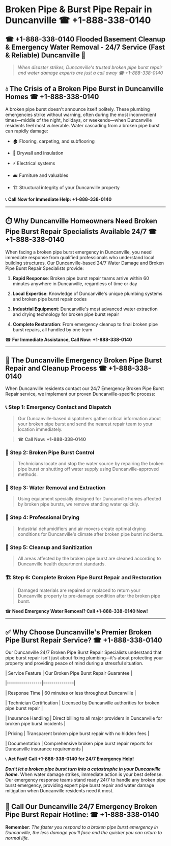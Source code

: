 # Broken Pipe & Burst Pipe Repair in Duncanville ☎ +1-888-338-0140  
## ☎ +1-888-338-0140 Flooded Basement Cleanup & Emergency Water Removal - 24/7 Service (Fast & Reliable) Duncanville 🚨  

> *When disaster strikes, Duncanville's trusted broken pipe burst repair and water damage experts are just a call away ☎ +1-888-338-0140*  

## 💧 The Crisis of a Broken Pipe Burst in Duncanville Homes ☎ +1-888-338-0140  

A broken pipe burst doesn't announce itself politely. These plumbing emergencies strike without warning, often during the most inconvenient times—middle of the night, holidays, or weekends—when Duncanville residents feel most vulnerable. Water cascading from a broken pipe burst can rapidly damage:  

* 🏠 Flooring, carpeting, and subflooring  
* 🧱 Drywall and insulation  
* ⚡ Electrical systems  
* 🛋️ Furniture and valuables  
* 🏗️ Structural integrity of your Duncanville property  

📞 **Call Now for Immediate Help: +1-888-338-0140**  

---  

## ⏱️ Why Duncanville Homeowners Need Broken Pipe Burst Repair Specialists Available 24/7 ☎ +1-888-338-0140  

When facing a broken pipe burst emergency in Duncanville, you need immediate response from qualified professionals who understand local building structures. Our Duncanville-based 24/7 Water Damage and Broken Pipe Burst Repair Specialists provide:  

1. **Rapid Response**: Broken pipe burst repair teams arrive within 60 minutes anywhere in Duncanville, regardless of time or day  
2. **Local Expertise**: Knowledge of Duncanville's unique plumbing systems and broken pipe burst repair codes  
3. **Industrial Equipment**: Duncanville's most advanced water extraction and drying technology for broken pipe burst repair  
4. **Complete Restoration**: From emergency cleanup to final broken pipe burst repairs, all handled by one team  

☎ **For Immediate Assistance, Call Now: +1-888-338-0140**  

---  

## 🔧 The Duncanville Emergency Broken Pipe Burst Repair and Cleanup Process ☎ +1-888-338-0140  

When Duncanville residents contact our 24/7 Emergency Broken Pipe Burst Repair service, we implement our proven Duncanville-specific process:  

### 📞 Step 1: Emergency Contact and Dispatch  
> Our Duncanville-based dispatchers gather critical information about your broken pipe burst and send the nearest repair team to your location immediately.  
> ☎ **Call Now: +1-888-338-0140**  

### 🚿 Step 2: Broken Pipe Burst Control  
> Technicians locate and stop the water source by repairing the broken pipe burst or shutting off water supply using Duncanville-approved methods.  

### 🌊 Step 3: Water Removal and Extraction  
> Using equipment specially designed for Duncanville homes affected by broken pipe bursts, we remove standing water quickly.  

### 💨 Step 4: Professional Drying  
> Industrial dehumidifiers and air movers create optimal drying conditions for Duncanville's climate after broken pipe burst incidents.  

### 🧼 Step 5: Cleanup and Sanitization  
> All areas affected by the broken pipe burst are cleaned according to Duncanville health department standards.  

### 🏗️ Step 6: Complete Broken Pipe Burst Repair and Restoration  
> Damaged materials are repaired or replaced to return your Duncanville property to pre-damage condition after the broken pipe burst.  

☎ **Need Emergency Water Removal? Call +1-888-338-0140 Now!**  

---  

## ✅ Why Choose Duncanville's Premier Broken Pipe Burst Repair Service? ☎ +1-888-338-0140  

Our Duncanville 24/7 Broken Pipe Burst Repair Specialists understand that pipe burst repair isn't just about fixing plumbing—it's about protecting your property and providing peace of mind during a stressful situation.  

| Service Feature | Our Broken Pipe Burst Repair Guarantee |  
|-----------------|---------------|  
| Response Time | 60 minutes or less throughout Duncanville |  
| Technician Certification | Licensed by Duncanville authorities for broken pipe burst repair |  
| Insurance Handling | Direct billing to all major providers in Duncanville for broken pipe burst incidents |  
| Pricing | Transparent broken pipe burst repair with no hidden fees |  
| Documentation | Comprehensive broken pipe burst repair reports for Duncanville insurance requirements |  

📞 **Act Fast! Call +1-888-338-0140 for 24/7 Emergency Help!**  

***Don't let a broken pipe burst turn into a catastrophe in your Duncanville home.*** When water damage strikes, immediate action is your best defense. Our emergency response teams stand ready 24/7 to handle any broken pipe burst emergency, providing expert pipe burst repair and water damage mitigation when Duncanville residents need it most.  

## 📱 Call Our Duncanville 24/7 Emergency Broken Pipe Burst Repair Hotline: ☎ +1-888-338-0140  

**Remember**: *The faster you respond to a broken pipe burst emergency in Duncanville, the less damage you'll face and the quicker you can return to normal life.*